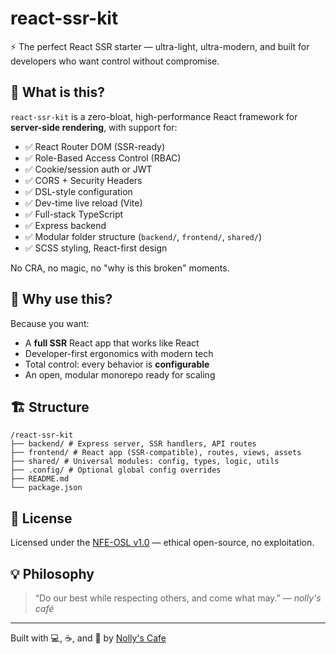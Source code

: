 # react-ssr-kit

⚡ The perfect React SSR starter — ultra-light, ultra-modern, and built for developers who want control without compromise.

## 🧠 What is this?

`react-ssr-kit` is a zero-bloat, high-performance React framework for **server-side rendering**, with support for:

- ✅ React Router DOM (SSR-ready)
- ✅ Role-Based Access Control (RBAC)
- ✅ Cookie/session auth or JWT
- ✅ CORS + Security Headers
- ✅ DSL-style configuration
- ✅ Dev-time live reload (Vite)
- ✅ Full-stack TypeScript
- ✅ Express backend
- ✅ Modular folder structure (`backend/`, `frontend/`, `shared/`)
- ✅ SCSS styling, React-first design

No CRA, no magic, no "why is this broken" moments.

## 🚀 Why use this?

Because you want:
- A **full SSR** React app that works like React
- Developer-first ergonomics with modern tech
- Total control: every behavior is **configurable**
- An open, modular monorepo ready for scaling

## 🏗 Structure

```
/react-ssr-kit
├── backend/ # Express server, SSR handlers, API routes
├── frontend/ # React app (SSR-compatible), routes, views, assets
├── shared/ # Universal modules: config, types, logic, utils
├── .config/ # Optional global config overrides
├── README.md
└── package.json
```

## 🔐 License

Licensed under the [NFE-OSL v1.0](./LICENSE) — ethical open-source, no exploitation.

## 💡 Philosophy

> “Do our best while respecting others, and come what may.”
> — _nolly's café_

---

Built with 💻, ☕, and 🎯 by [Nolly's Cafe](https://cafe.thenolle.com)
